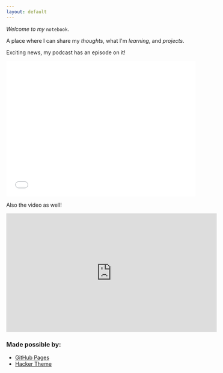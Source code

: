 ```yaml
---
layout: default
---
```

_Welcome to my_ `notebook`.

A place where I can share my _thoughts_, what I'm _learning_, and _projects_.


Exciting news, my podcast has an episode on it!
<iframe style="border: none" src="//html5-player.libsyn.com/embed/episode/id/8699687/height/360/theme/legacy/thumbnail/yes/direction/backward/" height="360" width="100%" scrolling="no"  allowfullscreen webkitallowfullscreen mozallowfullscreen oallowfullscreen msallowfullscreen></iframe>

Also the video as well!
<iframe width="560" height="315" src="https://www.youtube.com/embed/cHDepJ8iaxE" frameborder="0" allow="accelerometer; autoplay; encrypted-media; gyroscope; picture-in-picture" allowfullscreen></iframe>

### Made possible by:
*   [GitHub Pages](https://pages.github.com/)
*   [Hacker Theme](https://github.com/pages-themes/hacker)

